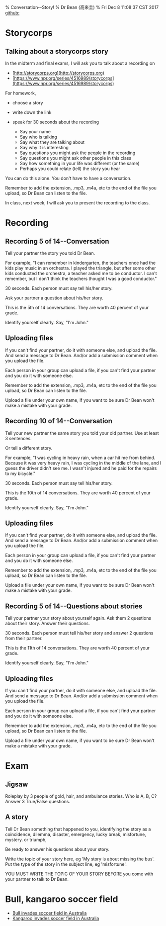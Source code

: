 % Conversation--Story!
% Dr Bean (高來圭)
% Fri Dec  8 11:08:37 CST 2017 [github: ](https://github.com/drbean/curriculum/tree/master/conversation)


# Storycorps

## Talking about a storycorps story

In the midterm and final exams, I will ask you to talk about a recording on 

- [http://storycorps.org](http://storycorps.org)
- [https://www.npr.org/series/4516989/storycorps](https://www.npr.org/series/4516989/storycorps)

For homework,
- choose a story
- write down the link
- speak for 30 seconds about the recording

	- Say your name
	- Say who is talking
	- Say what they are talking about
	- Say why it is interesting
	- Say questions you might ask the people in the recording
	- Say questions you might ask other people in this class
	- Say how something in your life was different (or the same)
	- Perhaps you could relate (tell) the story you hear

You can do this alone. You don't have to have a conversation.

Remember to add the extension, .mp3, .m4a, etc to the end of the file you upload, so Dr Bean can listen to the file.

In class, next week, I will ask you to present the recording to the class.

# Recording

## Recording 5 of 14--Conversation

Tell your partner the story you told Dr Bean.

For example, "I can remember in kindergarten, the teachers once had the kids play music in an orchestra. I played the triangle, but after some other kids conducted the orchestra, a teacher asked me to be conductor. I can't remember, but I don't think the teachers thought I was a good conductor."

30 seconds. Each person must say tell his/her story.

Ask your partner a question about his/her story.

This is the 5th of 14 conversations. They are worth 40 percent of your grade.

Identify yourself clearly. Say, "I'm John."

## Uploading files

If you can't find your partner, do it with someone else, and upload the file. And send a message to Dr Bean. And/or add a submission comment when you upload the file.

Each person in your group can upload a file, if you can't find your partner and you do it with someone else.

Remember to add the extension, .mp3, .m4a, etc to the end of the file you upload, so Dr Bean can listen to the file.

Upload a file under your own name, if you want to be sure Dr Bean won't make a mistake with your grade.

## Recording 10 of 14--Conversation

Tell your new partner the same story you told your old partner. Use at least 3 sentences.

Or tell a different story.

For example, "I was cycling in heavy rain, when a car hit me from behind. Because it was very heavy rain, I was cycling in the middle of the lane, and I guess the driver didn't see me. I wasn't injured and he paid for the repairs to my bicycle."

30 seconds. Each person must say tell his/her story.

This is the 10th of 14 conversations. They are worth 40 percent of your grade.

Identify yourself clearly. Say, "I'm John."

## Uploading files

If you can't find your partner, do it with someone else, and upload the file. And send a message to Dr Bean. And/or add a submission comment when you upload the file.

Each person in your group can upload a file, if you can't find your partner and you do it with someone else.

Remember to add the extension, .mp3, .m4a, etc to the end of the file you upload, so Dr Bean can listen to the file.

Upload a file under your own name, if you want to be sure Dr Bean won't make a mistake with your grade.

## Recording 5 of 14--Questions about stories

Tell your partner your story about yourself again. Ask them 2 questions about their story. Answer their questions.

30 seconds. Each person must tell his/her story and answer 2 questions from their partner.

This is the 11th of 14 conversations. They are worth 40 percent of your grade.

Identify yourself clearly. Say, "I'm John."

## Uploading files

If you can't find your partner, do it with someone else, and upload the file. And send a message to Dr Bean. And/or add a submission comment when you upload the file.

Each person in your group can upload a file, if you can't find your partner and you do it with someone else.

Remember to add the extension, .mp3, .m4a, etc to the end of the file you upload, so Dr Bean can listen to the file.

Upload a file under your own name, if you want to be sure Dr Bean won't make a mistake with your grade.

# Exam

## Jigsaw

Roleplay by 3 people of gold, hair, and ambulance stories. Who is A, B, C? Answer 3 True/False questions.

## A story

Tell Dr Bean something that happened to you, identifying the story as a
coincidence, dilemma, disaster, emergency, lucky break, misfortune, mystery.  or
triumph,

Be ready to answer his questions about your story.

Write the topic of your story here, eg 'My story is about missing the bus'. Put the type of the story in the subject line, eg 'misfortune'.

YOU MUST WRITE THE TOPIC OF YOUR STORY BEFORE you come with your partner to talk to Dr Bean.

# Bull, kangaroo soccer field

- [Bull invades soccer field in Australia](https://www.youtube.com/watch?v=erZSJHy2Lzk)
- [Kangaroo invades soccer field in Australia](https://www.youtube.com/watch?v=Q7HHXE6x6AY)

